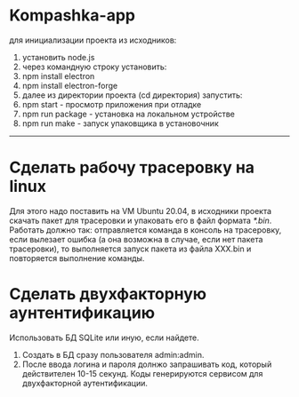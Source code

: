 # Kompashka-app

для инициализации проекта из исходников:

1. установить node.js
2. через командную строку установить:
3. npm install electron
4. npm install electron-forge
5. далее из директории проекта (cd директория) запустить:
6. npm start - просмотр приложения при отладке
7. npm run package - установка на локальном устройстве
8. npm run make - запуск упаковщика в установочник
_____
# Сделать рабочу трасеровку на linux
Для этого надо поставить на VM Ubuntu 20.04, в исходники проекта скачать пакет для трасеровки и упаковать его в файл формата *\*.bin*. Работать должно так: отправляется команда в консоль на трасеровку, если вылезает ошибка (а она возможна в случае, если нет пакета трасеровки), то выполняется запуск пакета из файла XXX.bin и повторяется выполнение команды.

# Сделать двухфакторную аунтентификацию 
Использовать БД SQLite или иную, если найдете.
1. Создать в БД сразу пользователя admin:admin.
2. После ввода логина и пароля долнжо запрашивать код, который действителен 10-15 секунд. Коды генерируются сервисом для двухфакторной аутентификации.


